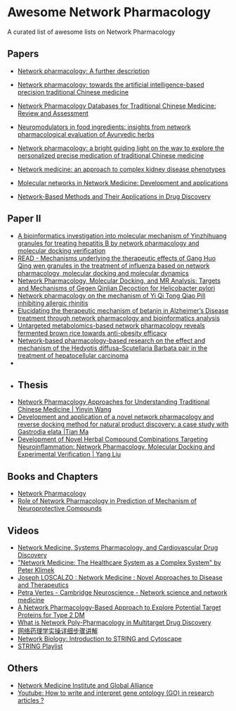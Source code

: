 # Awesome Network Pharmacology
A curated list of awesome lists on Network Pharmacology

## Papers
* [Network pharmacology: A further description](http://www.iaees.org/publications/journals/np/articles/2016-1(1)/network-pharmacology-a-further-description.pdf)
* [Network pharmacology: towards the artificial intelligence-based precision traditional Chinese medicine](https://academic.oup.com/bib/article/25/1/bbad518/7513596)
* [Network Pharmacology Databases for Traditional Chinese Medicine: Review and Assessment](https://www.frontiersin.org/journals/pharmacology/articles/10.3389/fphar.2019.00123/full)
* [Neuromodulators in food ingredients: insights from network pharmacological evaluation of Ayurvedic herbs](https://arxiv.org/abs/2108.09747)
* [Network pharmacology: a bright guiding light on the way to explore the personalized precise medication of traditional Chinese medicine](https://link.springer.com/article/10.1186/s13020-023-00853-2?fromPaywallRec=true)
* [Network medicine: an approach to complex kidney disease phenotypes](https://www.nature.com/articles/s41581-023-00705-0)
* [Molecular networks in Network Medicine: Development and applications](https://wires.onlinelibrary.wiley.com/doi/10.1002/wsbm.1489)

* [Network-Based Methods and Their Applications in Drug Discovery](https://pubs.acs.org/doi/10.1021/acs.jcim.3c01613)

## Paper II
* [A bioinformatics investigation into molecular mechanism of Yinzhihuang granules for treating hepatitis B by network pharmacology and molecular docking verification](https://www.nature.com/articles/s41598-020-68224-7?fromPaywallRec=false)
* [READ - Mechanisms underlying the therapeutic effects of Gang Huo Qing wen granules in the treatment of influenza based on network pharmacology, molecular docking and molecular dynamics](https://www.nature.com/articles/s41598-024-62469-2)
* [Network Pharmacology, Molecular Docking, and MR Analysis: Targets and Mechanisms of Gegen Qinlian Decoction for Helicobacter pylori](https://arxiv.org/abs/2309.15226)
* [Network pharmacology on the mechanism of Yi Qi Tong Qiao Pill inhibiting allergic rhinitis](https://arxiv.org/abs/2305.04931)
* [Elucidating the therapeutic mechanism of betanin in Alzheimer’s Disease treatment through network pharmacology and bioinformatics analysis](https://link.springer.com/article/10.1007/s11011-024-01385-w)
* [Untargeted metabolomics-based network pharmacology reveals fermented brown rice towards anti-obesity efficacy](https://www.nature.com/articles/s41538-024-00258-x)
* [Network-based pharmacology-based research on the effect and mechanism of the Hedyotis diffusa–Scutellaria Barbata pair in the treatment of hepatocellular carcinoma](https://www.nature.com/articles/s41598-023-50696-y)
*
* ## Thesis
* [Network Pharmacology Approaches for Understanding Traditional Chinese Medicine | Yinyin Wang](https://helda.helsinki.fi/server/api/core/bitstreams/d3bd3034-087e-4d52-a7f3-58272a6c2ea6/content)
* [Development and application of a novel network pharmacology and reverse docking method for natural product discovery: a case study with Gastrodia elata |Tian Ma](https://dr.ntu.edu.sg/bitstream/10356/178629/2/Thesis_finalVersion.pdf)
* [Development of Novel Herbal Compound Combinations Targeting Neuroinflammation: Network Pharmacology, Molecular Docking and Experimental Verification | Yang Liu](https://researchdirect.westernsydney.edu.au/islandora/object/uws:71386/datastream/PDF/view)

## Books and Chapters
* [Network Pharmacology](link.springer.com/book/10.1007/978-981-16-0753-0)
* [Role of Network Pharmacology in Prediction of Mechanism of Neuroprotective Compounds](https://link.springer.com/protocol/10.1007/978-1-0716-3662-6_13)

## Videos
* [Network Medicine, Systems Pharmacology, and Cardiovascular Drug Discovery](https://www.youtube.com/watch?v=BUcVL2HFJUw)
* ["Network Medicine: The Healthcare System as a Complex System" by Peter Klimek](https://www.youtube.com/watch?v=B3OhgFPqeCI)
* [Joseph LOSCALZO : Network Medicine : Novel Approaches to Disease and Therapeutics](https://www.youtube.com/watch?v=3vtaKtNzJHs)
* [Petra Vertes - Cambridge Neuroscience - Network science and network medicine](https://www.youtube.com/watch?v=7qIZlXHQ1uA)
* [A Network Pharmacology-Based Approach to Explore Potential Target Proteins for Type 2 DM](https://www.youtube.com/watch?v=IlZ9FD-UnJU)
* [What is Network Poly-Pharmacology in Multitarget Drug Discovery](https://www.youtube.com/watch?v=C8HS9YKv9uQ)
* [网络药理学实操详细步骤讲解](https://www.bilibili.com/video/BV1kv4y1p7Q2/)
* [Network Biology: Introduction to STRING and Cytoscape](https://www.youtube.com/watch?v=lH75WJgLeoo)
* [STRING Playlist](https://www.youtube.com/playlist?list=PLjnQS7gxY4Ar6VukbDHp0q0atJAFDWkRX)

## Others
* [Network Medicine Institute and Global Alliance](https://www.network-medicine.org/network-medicine-publications)
* [Youtube: How to write and interpret gene ontology (GO) in research articles ?](https://www.youtube.com/watch?v=kRt2IWfhCqU)

